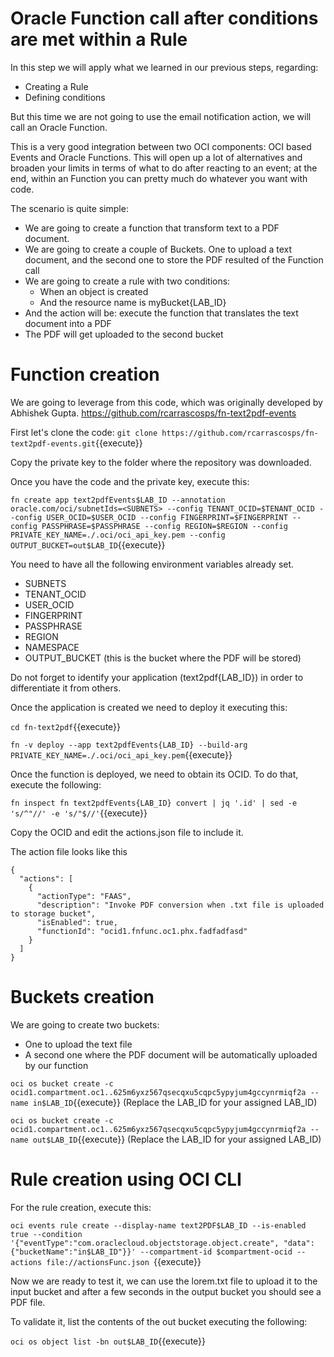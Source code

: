 # Oracle Function call after conditions are met within a Rule

In this step we will apply what we learned in our previous steps, regarding:
- Creating a Rule
- Defining conditions

But this time we are not going to use the email notification action, we will call an Oracle Function.

This is a very good integration between two OCI components: OCI based Events and Oracle Functions. This will open up a lot of alternatives and broaden your 
limits in terms of what to do after reacting to an event; at the end, within an Function you can pretty much do whatever you want with code.

The scenario is quite simple: 
- We are going to create a function that transform text to a PDF document. 
- We are going to create a couple of Buckets. One to upload a text document, and the second one to store the PDF resulted of the Function call
- We are going to create a rule with two conditions:
	- When an object is created
	- And the resource name is myBucket{LAB_ID}
- And the action will be: execute the function that translates the text document into a PDF
- The PDF will get uploaded to the second bucket

# Function creation

We are going to leverage from this code, which was originally developed by Abhishek Gupta.
https://github.com/rcarrascosps/fn-text2pdf-events

First let's clone the code:
`git clone https://github.com/rcarrascosps/fn-text2pdf-events.git`{{execute}}

Copy the private key to the folder where the repository was downloaded.

Once you have the code and the private key, execute this:

`fn create app text2pdfEvents$LAB_ID --annotation oracle.com/oci/subnetIds=<SUBNETS> --config TENANT_OCID=$TENANT_OCID --config USER_OCID=$USER_OCID --config FINGERPRINT=$FINGERPRINT --config PASSPHRASE=$PASSPHRASE --config REGION=$REGION --config PRIVATE_KEY_NAME=./.oci/oci_api_key.pem --config OUTPUT_BUCKET=out$LAB_ID`{{execute}}

You need to have all the following environment variables already set.

- SUBNETS
- TENANT_OCID
- USER_OCID
- FINGERPRINT
- PASSPHRASE
- REGION
- NAMESPACE
- OUTPUT_BUCKET (this is the bucket where the PDF will be stored)

Do not forget to identify your application (text2pdf{LAB_ID}) in order to differentiate it from others.

Once the application is created we need to deploy it executing this:

`cd fn-text2pdf`{{execute}}

`fn -v deploy --app text2pdfEvents{LAB_ID} --build-arg PRIVATE_KEY_NAME=./.oci/oci_api_key.pem`{{execute}}

Once the function is deployed, we need to obtain its OCID. To do that, execute the following:

`fn inspect fn text2pdfEvents{LAB_ID} convert | jq '.id' | sed -e 's/^"//' -e 's/"$//'`{{execute}}

Copy the OCID and edit the actions.json file to include it.

The action file looks like this

~~~~
{
  "actions": [
    {
      "actionType": "FAAS",
      "description": "Invoke PDF conversion when .txt file is uploaded to storage bucket",
      "isEnabled": true,
      "functionId": "ocid1.fnfunc.oc1.phx.fadfadfasd"
    }
  ]
}
~~~~

# Buckets creation

We are going to create two buckets:

- One to upload the text file
- A second one where the PDF document will be automatically uploaded by our function

`oci os bucket create -c ocid1.compartment.oc1..625m6yxz567qsecqxu5cqpc5ypyjum4gccynrmiqf2a --name in$LAB_ID`{{execute}}
(Replace the LAB_ID for your assigned LAB_ID)

`oci os bucket create -c ocid1.compartment.oc1..625m6yxz567qsecqxu5cqpc5ypyjum4gccynrmiqf2a --name out$LAB_ID`{{execute}}
(Replace the LAB_ID for your assigned LAB_ID)

# Rule creation using OCI CLI

For the rule creation, execute this:

`oci events rule create --display-name text2PDF$LAB_ID --is-enabled true --condition '{"eventType":"com.oraclecloud.objectstorage.object.create", "data": {"bucketName":"in$LAB_ID"}}' --compartment-id $compartment-ocid --actions file://actionsFunc.json `{{execute}}

Now we are ready to test it, we can use the lorem.txt file to upload it to the input bucket and after a few seconds in the output bucket you should see a 
PDF file. 

To validate it, list the contents of the out bucket executing the following:

`oci os object list -bn out$LAB_ID`{{execute}}
